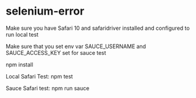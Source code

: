 # selenium-error

Make sure you have Safari 10 and safaridriver installed and configured to run local test

Make sure that you set env var SAUCE_USERNAME and SAUCE_ACCESS_KEY set for sauce test

npm install

Local Safari Test: npm test

Sauce Safari test: npm run sauce

